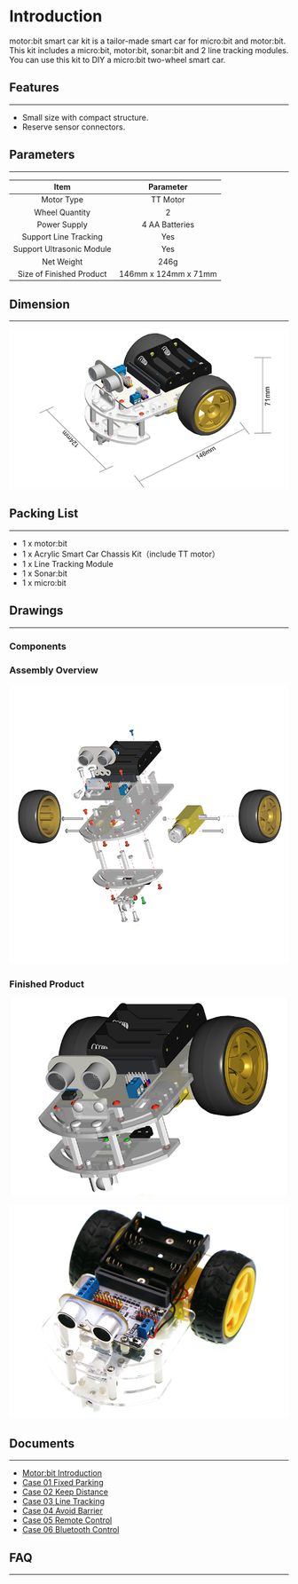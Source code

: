 # Introduction


motor:bit smart car kit is a tailor-made smart car for micro:bit and motor:bit. This kit includes a micro:bit, motor:bit, sonar:bit and 2 line tracking modules. You can use this kit to DIY a micro:bit two-wheel smart car.


## Features  
---
- Small size with compact structure.  
- Reserve sensor connectors.  


## Parameters
---

Item |Parameter
:-:|:-:
Motor Type|TT Motor
Wheel Quantity|2 
Power Supply|4 AA Batteries
Support Line Tracking|Yes
Support Ultrasonic Module|Yes
Net Weight|246g
Size of Finished Product|146mm x 124mm x 71mm


## Dimension  
---
![](./images/vehvUKJ.jpg)


## Packing List  
---
- 1 x motor:bit  
- 1 x Acrylic Smart Car Chassis Kit（include TT motor）  
- 1 x Line Tracking Module  
- 1 x Sonar:bit  
- 1 x micro:bit  


## Drawings  
---
### Components  

### Assembly Overview  

![](./images/yeShOQZ.jpg)

### Finished Product  

![](./images/jfltEih.jpg)

![](./images/AuBmsFz.jpg)


## Documents  
---
- [Motor:bit Introduction](/motor_bit/) 
- [Case 01 Fixed Parking](/motor_bit_smart_car_case_01/) 
- [Case 02 Keep Distance](/motor_bit_smart_car_case_02/) 
- [Case 03 Line Tracking](/motor_bit_smart_car_case_03/) 
- [Case 04 Avoid Barrier](/motor_bit_smart_car_case_04/) 
- [Case 05 Remote Control](/motor_bit_smart_car_case_05/) 
- [Case 06 Bluetooth Control](/motor_bit_smart_car_case_06/) 


## FAQ  
---
